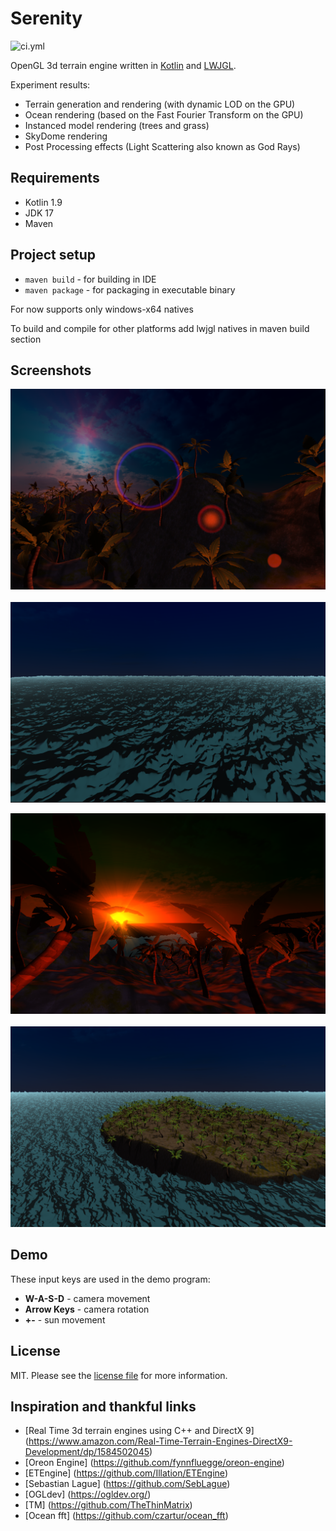 # Serenity

![ci.yml][link-ci]

OpenGL 3d terrain engine written in [Kotlin][link-kotlin] and [LWJGL][link-lwjgl].

Experiment results:

- Terrain generation and rendering (with dynamic LOD on the GPU)
- Ocean rendering (based on the Fast Fourier Transform on the GPU)
- Instanced model rendering (trees and grass)
- SkyDome rendering
- Post Processing effects (Light Scattering also known as God Rays)

## Requirements

- Kotlin 1.9
- JDK 17
- Maven

## Project setup

- `maven build` - for building in IDE
- `maven package` - for packaging in executable binary

For now supports only windows-x64 natives

To build and compile for other platforms add lwjgl natives in maven build section

## Screenshots

![screen1](/src/main/resources/screenshots/screen1.png)
&nbsp;
![screen2](/src/main/resources/screenshots/screen2.png)

![screen3](/src/main/resources/screenshots/screen3.png)
&nbsp;
![screen4](/src/main/resources/screenshots/screen4.png)

## Demo

These input keys are used in the demo program:

- **W-A-S-D** - camera movement
- **Arrow Keys** - camera rotation
- **+-** - sun movement

## License

MIT. Please see the [license file](LICENSE.md) for more information.

## Inspiration and thankful links

- [Real Time 3d terrain engines using C++ and DirectX 9] (https://www.amazon.com/Real-Time-Terrain-Engines-DirectX9-Development/dp/1584502045)
- [Oreon Engine] (https://github.com/fynnfluegge/oreon-engine)
- [ETEngine] (https://github.com/Illation/ETEngine)
- [Sebastian Lague] (https://github.com/SebLague)
- [OGLdev] (https://ogldev.org/)
- [TM] (https://github.com/TheThinMatrix)
- [Ocean fft] (https://github.com/czartur/ocean_fft)

[link-kotlin]: https://kotlinlang.org/
[link-lwjgl]: https://www.lwjgl.org/
[link-ci]: https://github.com/shirokovnv/serenity/actions/workflows/maven.yml/badge.svg
